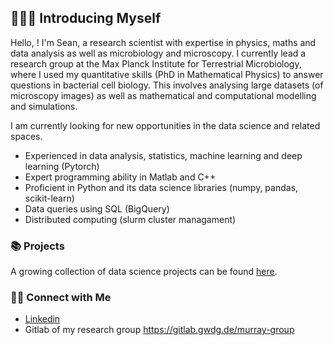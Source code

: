 

<!--
**smury/smury** is a ✨ _special_ ✨ repository because its `README.md` (this file) appears on your GitHub profile.

Here are some ideas to get you started:

- 🔭 I’m currently working on ...
- 🌱 I’m currently learning ...
- 👯 I’m looking to collaborate on ...
- 🤔 I’m looking for help with ...
- 💬 Ask me about ...
- 📫 How to reach me: ...
- 😄 Pronouns: ...
- ⚡ Fun fact: ...
-->


## 🙋🏻‍♂️ Introducing Myself

Hello, ! I'm Sean, a research scientist with expertise in physics, maths and data analysis as well as microbiology and microscopy. I currently lead a research group at the Max Planck Institute for Terrestrial Microbiology, where I used my quantitative skills (PhD in Mathematical Physics) to answer questions in bacterial cell biology. This involves analysing large datasets (of microscopy images) as well as mathematical and computational modelling and simulations.

I am currently looking for new opportunities in the data science and related spaces.

- Experienced in data analysis, statistics, machine learning and deep learning (Pytorch)
- Expert programming ability in Matlab and C++
- Proficient in Python and its data science libraries (numpy, pandas, scikit-learn)
- Data queries using SQL (BigQuery)
- Distributed computing (slurm cluster managament)
  

### 📚 Projects

A growing collection of data science projects can be found [here](https://github.com/smury/Kaggle/blob/main/README.md).
 
<!--
### 🛠️ Tools

- Language: SQL, Python
- Database: Google BigQuery, PostgreSQL, MySQL
- Visualization: Tableau, Looker Studio

-->

### 👋🏻 Connect with Me

- [Linkedin](https://www.linkedin.com/in/sean-murray-de/)
- Gitlab of my research group https://gitlab.gwdg.de/murray-group
